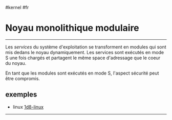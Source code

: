 #kernel #fr 
# Noyau monolithique modulaire
---
Les _services_ du système d'exploitation se transforment en modules qui sont mis dedans le noyau dynamiquement. Les services sont exécutés en mode S une fois chargés et partagent le même space d'adressage que le coeur du noyau.

En tant que les modules sont exécutés en mode S, l'aspect sécurité peut être compromis. 

## exemples
+ linux [1d8-linux](1d8-linux.md)

---
